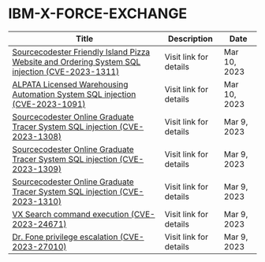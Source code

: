 

# IBM-X-FORCE-EXCHANGE

 |Title|Description|Date|
 |---|---|---|
 |[Sourcecodester Friendly Island Pizza Website and Ordering System SQL injection (CVE-2023-1311)](https://exchange.xforce.ibmcloud.com/activity/list?filter=Vulnerabilities)|Visit link for details|Mar 10, 2023|
 |[ALPATA Licensed Warehousing Automation System SQL injection (CVE-2023-1091)](https://exchange.xforce.ibmcloud.com/activity/list?filter=Vulnerabilities)|Visit link for details|Mar 10, 2023|
 |[Sourcecodester Online Graduate Tracer System SQL injection (CVE-2023-1308)](https://exchange.xforce.ibmcloud.com/activity/list?filter=Vulnerabilities)|Visit link for details|Mar 9, 2023|
 |[Sourcecodester Online Graduate Tracer System SQL injection (CVE-2023-1309)](https://exchange.xforce.ibmcloud.com/activity/list?filter=Vulnerabilities)|Visit link for details|Mar 9, 2023|
 |[Sourcecodester Online Graduate Tracer System SQL injection (CVE-2023-1310)](https://exchange.xforce.ibmcloud.com/activity/list?filter=Vulnerabilities)|Visit link for details|Mar 9, 2023|
 |[VX Search command execution (CVE-2023-24671)](https://exchange.xforce.ibmcloud.com/activity/list?filter=Vulnerabilities)|Visit link for details|Mar 9, 2023|
 |[Dr. Fone privilege escalation (CVE-2023-27010)](https://exchange.xforce.ibmcloud.com/activity/list?filter=Vulnerabilities)|Visit link for details|Mar 9, 2023|
 